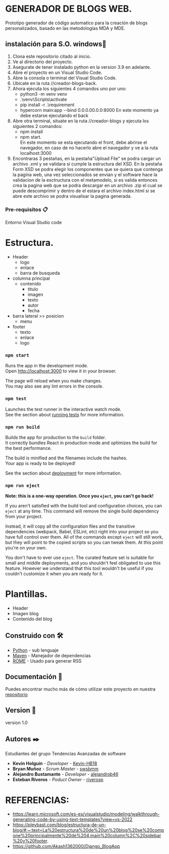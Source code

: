 # GENERADOR DE BLOGS WEB.

Prototipo generador de código automatico para la creación de blogs personalizados, 
basado en las metodologías MDA y MDE. 

## instalación para S.O. windows🚀

1. Clona este repositorio citado al inicio.
2. Ve al directorio del proyecto.
3. Asegurate de tener instalado python en la version 3.9 en adelante.
4. Abre el proyecto en un Visual Studio Code.
5. Abre la consola o terminal del Visual Studio Code.
6. Ubicate en la ruta //creador-blogs-back.
7. Ahora ejecuta los siguientes 4 comandos uno por uno:
      - python3 -m venv venv
      - .\venv\Scripts\activate
      - pip install -r .\requirement
      - hypercorn main:app --bind 0.0.0.00.0.0:8000
   En este momento ya debe estarse ejecutando el back
8. Abre otra terminal, situate en la ruta //creador-blogs y ejecuta los siguientes 2 comandos:
      - npm install
      - npm start.\
   En este momento se esta ejecutando el front, debe abrirse el navegador, en caso de no hacerlo
   abre el navegador y ve a la ruta localhost:3000
9. Encontraras 3 pestañas, en la pestaña"Upload File" se podra cargar un archivo .xml y se validara si cumple la estructura del XSD.
    En la pestaña Form XSD se podra elegir los componentes que se quiera que contenga la pagina web, una vez seleccionados se envian y el software hace la validacion de la esctructura con el metamodelo, si es valida entonces crea la pagina web que se podra descargar en un archivo .zip el cual se puede descomprimir y dentro de el estara el archivo index.html si se abre este archivo se podra visualisar la pagina generada.

### Pre-requisitos 📋

Entorno Visual Studio code

# Estructura.

- Header
    - logo
    - enlace
    - barra de busqueda
- columna principal
    - contenido
        - titulo 
        - imagen 
        - texto 
        - autor
        - fecha
- barra lateral  >> posicion 
    - menu 
- footer
    - texto
    - enlace
    - logo

### `npm start`

Runs the app in the development mode.\
Open [http://localhost:3000](http://localhost:3000) to view it in your browser.

The page will reload when you make changes.\
You may also see any lint errors in the console.

### `npm test`

Launches the test runner in the interactive watch mode.\
See the section about [running tests](https://facebook.github.io/create-react-app/docs/running-tests) for more information.

### `npm run build`

Builds the app for production to the `build` folder.\
It correctly bundles React in production mode and optimizes the build for the best performance.

The build is minified and the filenames include the hashes.\
Your app is ready to be deployed!

See the section about [deployment](https://facebook.github.io/create-react-app/docs/deployment) for more information.

### `npm run eject`

**Note: this is a one-way operation. Once you `eject`, you can't go back!**

If you aren't satisfied with the build tool and configuration choices, you can `eject` at any time. This command will remove the single build dependency from your project.

Instead, it will copy all the configuration files and the transitive dependencies (webpack, Babel, ESLint, etc) right into your project so you have full control over them. All of the commands except `eject` will still work, but they will point to the copied scripts so you can tweak them. At this point you're on your own.

You don't have to ever use `eject`. The curated feature set is suitable for small and middle deployments, and you shouldn't feel obligated to use this feature. However we understand that this tool wouldn't be useful if you couldn't customize it when you are ready for it.

# Plantillas.

- Header
- Imagen blog
- Contenido del blog


## Construido con 🛠️

* [Python](https://github.com/dashboard) - sub lenguaje 
* [Maven](https://maven.apache.org/) - Manejador de dependencias
* [ROME](https://rometools.github.io/rome/) - Usado para generar RSS


## Documentación 📖

Puedes encontrar mucho más de cómo utilizar este proyecto en nuestra [repositorio](https://udistritaleduco-my.sharepoint.com/:f:/g/personal/ksholguinb_udistrital_edu_co/EpDgaxeFhLRLvLNo-SCdBwcBDaIaxu8c2unbEvkR_Uj5Sw?e=1peHeX)

## Version 📌

version 1.0 


## Autores ✒️
Estudiantes del grupo Tendencias Avanzadas de software

* **Kevin Holguín** - *Developer* - [Kevin-HB18](https://github.com/alejandrob46)
* **Bryan Muñoz** - *Scrum Master* - [swsbmm](https://github.com/swsbmm)
* **Alejandro Bustamante** - *Developer* - [alejandrob46](https://github.com/alejandrob46)
* **Esteban Riveros** - *Poduct Owner* - [riverosp](https://github.com/reriverosp)


# REFERENCIAS:
- https://learn.microsoft.com/es-es/visualstudio/modeling/walkthrough-generating-code-by-using-text-templates?view=vs-2022 
- https://pleybast.com/blog/estructura-de-un-blog/#:~:text=La%20estructura%20de%20un%20blog%20se%20compone%20principalmente%20de%204,main%20column%2C%20sidebar%20y%20footer.
- https://github.com/Akash1362000/Django_BlogApp 

